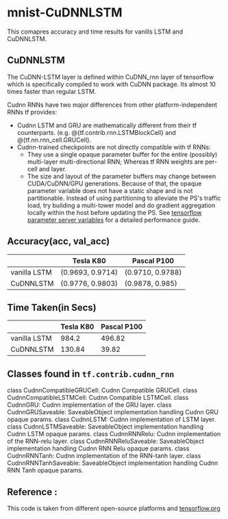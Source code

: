 # mnist-CuDNNLSTM

This comapres accuracy and time results for vanills LSTM and CuDNNLSTM.

## CuDNNLSTM

The CuDNN-LSTM layer is defined within CuDNN_rnn layer of tensorflow which is specifically compiled to work with CuDNN package.
Its almost 10 times faster than regular LSTM.

Cudnn RNNs have two major differences from other platform-independent RNNs tf
  provides:
  * Cudnn LSTM and GRU are mathematically different from their tf counterparts.
    (e.g. @{tf.contrib.rnn.LSTMBlockCell} and @{tf.nn.rnn_cell.GRUCell}.
  * Cudnn-trained checkpoints are not directly compatible with tf RNNs:
    * They use a single opaque parameter buffer for the entire (possibly)
      multi-layer multi-directional RNN; Whereas tf RNN weights are per-cell and
      layer.
    * The size and layout of the parameter buffers may change between
      CUDA/CuDNN/GPU generations. Because of that, the opaque parameter variable
      does not have a static shape and is not partitionable. Instead of using
      partitioning to alleviate the PS's traffic load, try building a
      multi-tower model and do gradient aggregation locally within the host
      before updating the PS. See [tensorflow parameter server variables](https://www.tensorflow.org/performance/performance_models#parameter_server_variables)
      for a detailed performance guide.

## Accuracy(acc, val_acc)
|              | Tesla K80        | Pascal P100      |
|--------------|------------------|------------------|
| vanilla LSTM | (0.9693, 0.9714) | (0.9710, 0.9788) |
| CuDNNLSTM    | (0.9776, 0.9803) | (0.9878, 0.985)  |

## Time Taken(in Secs)
|              | Tesla K80 | Pascal P100 |
|--------------|-----------|-------------|
| vanilla LSTM | 984.2     | 496.82      |
| CuDNNLSTM    | 130.84    | 39.82       |


## Classes found in `tf.contrib.cudnn_rnn`
class CudnnCompatibleGRUCell: Cudnn Compatible GRUCell.
class CudnnCompatibleLSTMCell: Cudnn Compatible LSTMCell.
class CudnnGRU: Cudnn implementation of the GRU layer.
class CudnnGRUSaveable: SaveableObject implementation handling Cudnn GRU opaque params.
class CudnnLSTM: Cudnn implementation of LSTM layer.
class CudnnLSTMSaveable: SaveableObject implementation handling Cudnn LSTM opaque params.
class CudnnRNNRelu: Cudnn implementation of the RNN-relu layer.
class CudnnRNNReluSaveable: SaveableObject implementation handling Cudnn RNN Relu opaque params.
class CudnnRNNTanh: Cudnn implementation of the RNN-tanh layer.
class CudnnRNNTanhSaveable: SaveableObject implementation handling Cudnn RNN Tanh opaque params.

## Reference :
This code is taken from different open-source platforms and [tensorflow.org](www.tensorflow.org)
